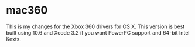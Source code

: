 mac360
======

This is my changes for the Xbox 360 drivers for OS X.
This version is best built using 10.6 and Xcode 3.2 if you want PowerPC support and 64-bit Intel Kexts.